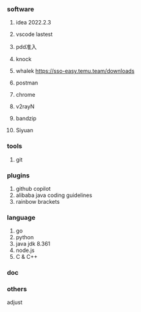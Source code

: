 
### software

1. idea 2022.2.3
2. vscode lastest

1. pdd准入
2. knock
3. whalek https://sso-easy.temu.team/downloads
4. postman
5. chrome
6. v2rayN
7. bandzip
8. Siyuan

### tools

1. git

### plugins

1. github copilot
2. alibaba java coding guidelines
3. rainbow brackets


### language

1. go
2. python
3. java jdk 8.361
4. node.js
5. C & C++


### doc

### others

adjust